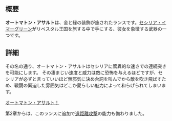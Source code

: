 <!-- title: オートマトン・アサルト -->

<!-- quote: ふん、私に指図するな。オートマトン・アサルト！ -->

<!-- chapters: -1 -->

<!-- images: (セシリアが初めてオートマトン・アサルトを手にする場面), (インベントリに表示されたオートマトン・アサルト), (オートマトン・アサルトの能力発動シーン) -->

<!-- model: true -->

## 概要

**オートマトン・アサルト**は、金と緑の装飾が施されたランスです。[セシリア・イマーグリーン](#entry:cecilia-entry)がリベスタル王国を旅する中で手にする、彼女を象徴する武器の一つです。

## 詳細

その名の通り、オートマトン・アサルトはセシリアに驚異的な速さでの連続突きを可能にします。
その凄まじい速度と威力は敵に恐怖を与えるほどですが、セシリアが必ずと言っていいほど無邪気に決め台詞を叫んでから敵を吹き飛ばすため、戦闘の緊迫した雰囲気はどこか愛らしい魅力によって和らげられてしまいます。

[オートマトン・アサルト！](#embed:https://www.youtube.com/live/-QKg8Fau9GM?feature=shared&t=1452)

第2章からは、このランスに追加で[遠距離攻撃](#entry:revelations-entry)の能力も備わりました。